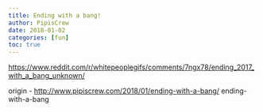 ```yaml
---
title: Ending with a bang!
author: PipisCrew
date: 2018-01-02
categories: [fun]
toc: true
---
```


https://www.reddit.com/r/whitepeoplegifs/comments/7ngx78/ending_2017_with_a_bang_unknown/

origin - http://www.pipiscrew.com/2018/01/ending-with-a-bang/ ending-with-a-bang